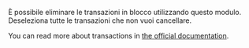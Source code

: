 È possibile eliminare le transazioni in blocco utilizzando questo modulo. Deseleziona tutte le transazioni che non vuoi cancellare.

You can read more about transactions in [the official documentation](https://firefly-iii.readthedocs.io/en/latest/concepts/transactions.html).